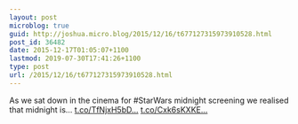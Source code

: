 ```yaml
---
layout: post
microblog: true
guid: http://joshua.micro.blog/2015/12/16/t677127315973910528.html
post_id: 36482
date: 2015-12-17T01:05:07+1100
lastmod: 2019-07-30T17:41:26+1100
type: post
url: /2015/12/16/t677127315973910528.html
---
```

As we sat down in the cinema for #StarWars midnight screening we realised that midnight is… [t.co/TfNjxH5bD...](https://t.co/TfNjxH5bDN) [t.co/Cxk6sKXKE...](https://t.co/Cxk6sKXKEx)
